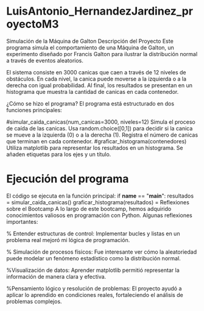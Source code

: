 # LuisAntonio_HernandezJardinez_proyectoM3
Simulación de la Máquina de Galton
Descripción del Proyecto
Este programa simula el comportamiento de una Máquina de Galton, un experimento diseñado por Francis Galton para ilustrar la distribución normal a través de eventos aleatorios.

El sistema consiste en 3000 canicas que caen a través de 12 niveles de obstáculos. En cada nivel, la canica puede moverse a la izquierda o a la derecha con igual probabilidad. Al final, los resultados se presentan en un histograma que muestra la cantidad de canicas en cada contenedor.

¿Cómo se hizo el programa?
El programa está estructurado en dos funciones principales:

#simular_caida_canicas(num_canicas=3000, niveles=12)
Simula el proceso de caída de las canicas.
Usa random.choice([0,1]) para decidir si la canica se mueve a la izquierda (0) o a la derecha (1).
Registra el número de canicas que terminan en cada contenedor.
#graficar_histograma(contenedores)
Utiliza matplotlib para representar los resultados en un histograma.
Se añaden etiquetas para los ejes y un título.
# Ejecución del programa
El código se ejecuta en la función principal:
if __name__ == "__main__":
    resultados = simular_caida_canicas()
    graficar_histograma(resultados)
= Reflexiones sobre el Bootcamp
A lo largo de este bootcamp, hemos adquirido conocimientos valiosos en programación con Python. Algunas reflexiones importantes:

% Entender estructuras de control: Implementar bucles y listas en un problema real mejoró mi lógica de programación.

% Simulación de procesos físicos: Fue interesante ver cómo la aleatoriedad puede modelar un fenómeno estadístico como la distribución normal.

%Visualización de datos: Aprender matplotlib permitió representar la información de manera clara y efectiva.

%Pensamiento lógico y resolución de problemas: El proyecto ayudó a aplicar lo aprendido en condiciones reales, fortaleciendo el análisis de problemas complejos.
